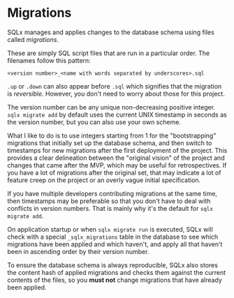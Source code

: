 # Migrations

SQLx manages and applies changes to the database schema using files called _migrations_.

These are simply SQL script files that are run in a particular order. The filenames follow this pattern:

`<version number>_<name with words separated by underscores>.sql`

`.up` or `.down` can also appear before `.sql` which signifies that the migration is _reversible_. However,
you don't need to worry about those for this project.

The version number can be any unique non-decreasing positive integer. `sqlx migrate add` by default uses the current
UNIX timestamp in seconds as the version number, but you can also use your own scheme.

What I like to do is to use integers starting from 1 for the "bootstrapping" migrations that initially set up the
database schema, and then switch to timestamps for new migrations after the first deployment of the project. This
provides a clear delineation between the "original vision" of the project and changes that came after the MVP,
which may be useful for retrospectives. If you have a lot of migrations after the original set, that may indicate
a lot of feature creep on the project or an overly vague initial specification.

If you have multiple developers contributing migrations at the same time, then timestamps may be preferable so that
you don't have to deal with conflicts in version numbers. That is mainly why it's the default for `sqlx migrate add`.

On application startup or when `sqlx migrate run` is executed, SQLx will check with a special `_sqlx_migrations` table
in the database to see which migrations have been applied and which haven't, and apply all that haven't been
in ascending order by their version number.

To ensure the database schema is always reproducible, SQLx also stores the content hash of applied migrations and
checks them against the current contents of the files, so you **must not** change migrations that have already been applied.
